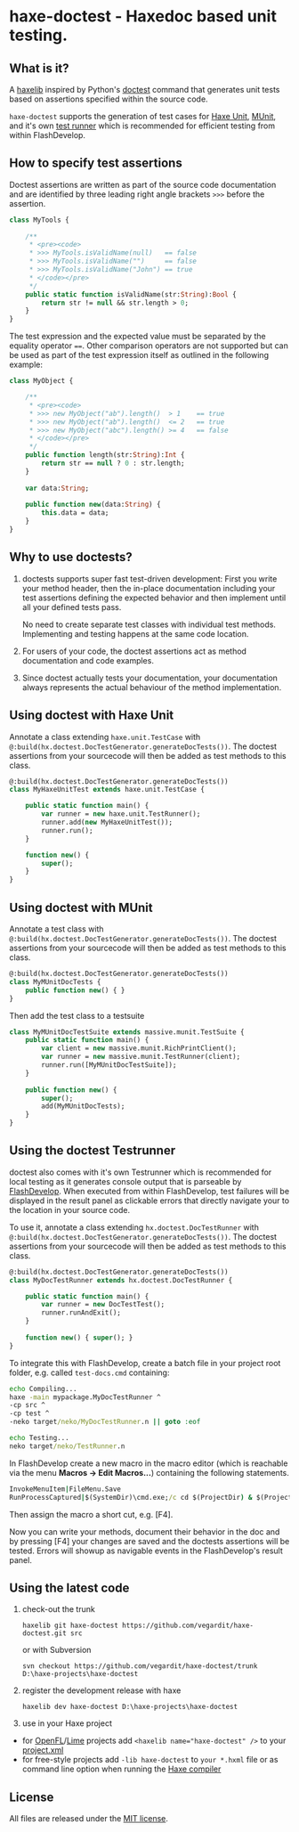 # haxe-doctest - Haxedoc based unit testing.

What is it?
-----------

A [haxelib](http://lib.haxe.org/documentation/using-haxelib/) inspired by
Python's [doctest](https://docs.python.org/2/library/doctest.html) command that generates 
unit tests based on assertions specified within the source code.

`haxe-doctest` supports the generation of test cases for [Haxe Unit](http://haxe.org/manual/std-unit-testing.html), [MUnit](https://github.com/massiveinteractive/MassiveUnit), and it's own [test runner](#doctest-testrunner) which is recommended for efficient testing from within FlashDevelop.

How to specify test assertions
------------------------------

Doctest assertions are written as part of the source code documentation and are
identified by three leading right angle brackets `>>>` before the assertion.

```haxe
class MyTools {
    
    /**
     * <pre><code>
     * >>> MyTools.isValidName(null)   == false
     * >>> MyTools.isValidName("")     == false
     * >>> MyTools.isValidName("John") == true
     * </code></pre>
     */
    public static function isValidName(str:String):Bool {
        return str != null && str.length > 0;
    }
}
```

The test expression and the expected value must be separated by the equality operator `==`. Other comparison operators are not supported but can be used as part of the test expression itself as outlined in the following example:

```haxe
class MyObject {

    /**
     * <pre><code>
     * >>> new MyObject("ab").length()  > 1    == true
     * >>> new MyObject("ab").length()  <= 2   == true
     * >>> new MyObject("abc").length() >= 4   == false
     * </code></pre>
     */
    public function length(str:String):Int {
        return str == null ? 0 : str.length;
    }
    
    var data:String;
    
    public function new(data:String) {
        this.data = data;
    }
}
```

Why to use doctests?
-------------------

1) doctests supports super fast test-driven development: First you write your method header, 
   then the in-place documentation including your test assertions defining the expected behavior
   and then implement until all your defined tests pass.

   No need to create separate test classes with individual test methods.
   Implementing and testing happens at the same code location.
   
2) For users of your code, the doctest assertions act as method documentation and code examples.

3) Since doctest actually tests your documentation, your documentation always represents 
   the actual behaviour of the method implementation.


Using doctest with Haxe Unit
----------------------------
Annotate a class extending `haxe.unit.TestCase` with `@:build(hx.doctest.DocTestGenerator.generateDocTests())`. The doctest assertions from your sourcecode will then be added as test methods to this class.

```haxe
@:build(hx.doctest.DocTestGenerator.generateDocTests())
class MyHaxeUnitTest extends haxe.unit.TestCase {

    public static function main() {
        var runner = new haxe.unit.TestRunner();
        runner.add(new MyHaxeUnitTest());
        runner.run();
    }

    function new() {
        super();
    }
}
```


Using doctest with MUnit
------------------------
Annotate a test class with `@:build(hx.doctest.DocTestGenerator.generateDocTests())`.
The doctest assertions from your sourcecode will then be added as test methods to this class.

```haxe
@:build(hx.doctest.DocTestGenerator.generateDocTests())
class MyMUnitDocTests {
    public function new() { }
}
```

Then add the test class to a testsuite
```haxe
class MyMUnitDocTestSuite extends massive.munit.TestSuite {
    public static function main() {
        var client = new massive.munit.RichPrintClient();
        var runner = new massive.munit.TestRunner(client);
        runner.run([MyMUnitDocTestSuite]);
    }
    
    public function new() {
        super();
        add(MyMUnitDocTests);
    }
}
```

<a name="doctest-testrunner"></a>Using the doctest Testrunner
----------------------------

doctest also comes with it's own Testrunner which is recommended for local testing as it generates console output that is parseable by [FlashDevelop](http://www.flashdevelop.org/). When executed from within FlashDevelop, test failures will be displayed in the result panel as clickable errors that directly navigate your to the location in your source code.

To use it, annotate a class extending `hx.doctest.DocTestRunner`  with `@:build(hx.doctest.DocTestGenerator.generateDocTests())`.
The doctest assertions from your sourcecode will then be added as test methods to this class.

```haxe
@:build(hx.doctest.DocTestGenerator.generateDocTests())
class MyDocTestRunner extends hx.doctest.DocTestRunner {

    public static function main() {
        var runner = new DocTestTest();
        runner.runAndExit();
    }
    
    function new() { super(); }
}
```

To integrate this with FlashDevelop, create a batch file in your project root folder, e.g. called `test-docs.cmd` containing:
```bat
echo Compiling...
haxe -main mypackage.MyDocTestRunner ^
-cp src ^
-cp test ^
-neko target/neko/MyDocTestRunner.n || goto :eof

echo Testing...
neko target/neko/TestRunner.n
```

In FlashDevelop create a new macro in the macro editor (which is reachable via the menu **Macros -> Edit Macros...**) containing 
the following statements.
```bat
InvokeMenuItem|FileMenu.Save
RunProcessCaptured|$(SystemDir)\cmd.exe;/c cd $(ProjectDir) & $(ProjectDir)\test-docs.cmd
```

Then assign the macro a short cut, e.g. [F4]. 

Now you can write your methods, document their behavior in the doc and by pressing [F4] your changes are saved and the doctests assertions will be tested. Errors will showup as navigable events in the FlashDevelop's result panel.

   
Using the latest code
---------------------

1. check-out the trunk
    ```
    haxelib git haxe-doctest https://github.com/vegardit/haxe-doctest.git src
    ```

    or with Subversion
    ```
    svn checkout https://github.com/vegardit/haxe-doctest/trunk D:\haxe-projects\haxe-doctest
    ```

2. register the development release with haxe
    ```
    haxelib dev haxe-doctest D:\haxe-projects\haxe-doctest
    ```

3. use in your Haxe project
  * for [OpenFL](http://www.openfl.org/)/[Lime](https://github.com/openfl/lime) projects add `<haxelib name="haxe-doctest" />` to your [project.xml](http://www.openfl.org/documentation/projects/project-files/xml-format/)
  * for free-style projects add `-lib haxe-doctest`  to `your *.hxml` file or as command line option when running the [Haxe compiler](http://haxe.org/manual/compiler-usage.html)

License
-------
All files are released under the [MIT license](https://github.com/vegardit/haxe-strings/blob/master/LICENSE.txt).
